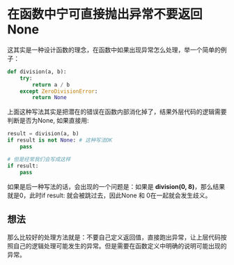 # 在函数中宁可直接抛出异常不要返回None

这其实是一种设计函数的理念，在函数中如果出现异常怎么处理，举一个简单的例子：

```python
def division(a, b):
    try:
        return a / b
    except ZeroDivisionError:
        return None
```

上面这种写法其实是把潜在的错误在函数内部消化掉了，结果外层代码的逻辑需要判断是否为None, 如果直接用:

```python
result = division(a, b)
if result is not None: # 这种写法OK
    pass

# 但是经常我们会写成这样
if result:
    pass
```

如果是后一种写法的话，会出现的一个问题是：如果是 **division(0, 8)**，那么结果就是0，此时if result: 就会被跳过去，因此None 和 0在一起就会发生歧义。

## 想法
那么比较好的处理方法就是：不要自己定义返回值，直接跑出异常，让上层代码按照自己的逻辑处理可能发生的异常。但是需要在函数定义中明确的说明可能出现的异常。
